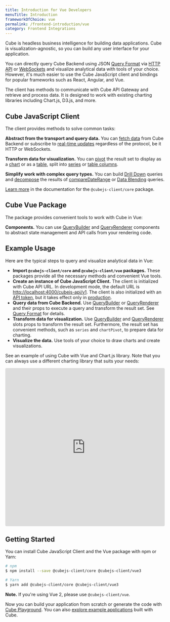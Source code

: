```yaml
---
title: Introduction for Vue Developers
menuTitle: Introduction
frameworkOfChoice: vue
permalink: /frontend-introduction/vue
category: Frontend Integrations
---
```


Cube is headless business intelligence for building data applications.
Cube is visualization-agnostic, so you can build any user interface for your
application.

You can directly query Cube Backend using
JSON [Query Format](https://cube.dev/docs/backend/rest/reference/query-format) via [HTTP API](https://cube.dev/docs/backend/rest/reference/api)
or [WebSockets](https://cube.dev/docs/real-time-data-fetch#web-sockets) and
visualize analytical data with tools of your choice. However, it's much easier
to use the Cube JavaScript client and bindings for popular frameworks such as
React, Angular, and Vue.

The client has methods to communicate with Cube API Gateway and retrieve and
process data. It is designed to work with existing charting libraries including
Chart.js, D3.js, and more.

## Cube JavaScript Client

The client provides methods to solve common tasks:

**Abstract from the transport and query data.** You can
[fetch data](https://cube.dev/docs/@cubejs-client-core#load) from Cube
Backend or subscribe to
[real-time updates](https://cube.dev/docs/real-time-data-fetch) regardless of
the protocol, be it HTTP or WebSockets.

**Transform data for visualization.** You can
[pivot](https://cube.dev/docs/@cubejs-client-core#pivot) the result set to
display as a [chart](https://cube.dev/docs/@cubejs-client-core#chart-pivot) or
as a [table](https://cube.dev/docs/@cubejs-client-core#table-pivot), split into
[series](https://cube.dev/docs/@cubejs-client-core#series) or
[table columns](https://cube.dev/docs/@cubejs-client-core#table-columns).

**Simplify work with complex query types.** You can build
[Drill Down](https://cube.dev/docs/@cubejs-client-core#drill-down) queries and
[decompose](https://cube.dev/docs/@cubejs-client-core#decompose) the results of
[compareDateRange](https://cube.dev/docs/backend/rest/reference/query-format#time-dimensions-format)
or [Data Blending](https://cube.dev/docs/recipes/data-blending) queries.

[Learn more](https://cube.dev/docs/@cubejs-client-core) in the documentation for
the `@cubejs-client/core` package.

## Cube Vue Package

The package provides convenient tools to work with Cube in Vue:

**Components.** You can use
[QueryBuilder](https://cube.dev/docs/@cubejs-client-vue#query-builder) and
[QueryRenderer](https://cube.dev/docs/@cubejs-client-vue#query-renderer)
components to abstract state management and API calls from your rendering code.

## Example Usage

Here are the typical steps to query and visualize analytical data in Vue:

- **Import `@cubejs-client/core` and `@cubejs-client/vue` packages.** These
  packages provide all the necessary methods and convenient Vue tools.
- **Create an instance of Cube JavaScript Client.** The client is initialized
  with Cube API URL. In development mode, the default URL is
  [http://localhost:4000/cubejs-api/v1](http://localhost:4000/cubejs-api/v1).
  The client is also initialized with an
  [API token](https://cube.dev/docs/security), but it takes effect only in
  [production](https://cube.dev/docs/deployment/production-checklist).
- **Query data from Cube Backend.** Use
  [QueryBuilder](https://cube.dev/docs/@cubejs-client-vue#query-builder) or
  [QueryRenderer](https://cube.dev/docs/@cubejs-client-vue#query-renderer) and
  their props to execute a query and transform the result set. See
  [Query Format](https://cube.dev/docs/backend/rest/reference/query-format) for
  details.
- **Transform data for visualization.** Use
  [QueryBuilder](https://cube.dev/docs/@cubejs-client-vue#query-builder) and
  [QueryRenderer](https://cube.dev/docs/@cubejs-client-vue#query-renderer) slots
  props to transform the result set. Furthermore, the result set has convenient
  methods, such as `series` and `chartPivot`, to prepare data for charting.
- **Visualize the data.** Use tools of your choice to draw charts and create
  visualizations.

See an example of using Cube with Vue and Chart.js library. Note that you can
always use a different charting library that suits your needs:

<iframe src="https://codesandbox.io/embed/cube-js-vue-client-7m0wq?fontsize=14&hidenavigation=1&theme=dark" style="width:100%; height:500px; border:0; border-radius: 4px; overflow:hidden;" sandbox="allow-modals allow-forms allow-popups allow-scripts allow-same-origin"></iframe>

## Getting Started

You can install Cube JavaScript Client and the Vue package with npm or Yarn:

```bash
# npm
$ npm install --save @cubejs-client/core @cubejs-client/vue3

# Yarn
$ yarn add @cubejs-client/core @cubejs-client/vue3
```

**Note.** If you're using Vue 2, please use `@cubejs-client/vue`.

Now you can build your application from scratch or generate the code with
[Cube Playground](https://cube.dev/docs/dashboard-app). You can also
[explore example applications](https://cube.dev/docs/examples) built with
Cube.
